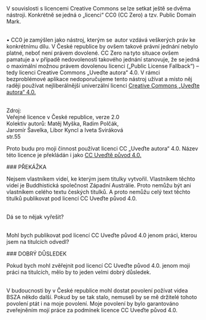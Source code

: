 <div class="citace" markdown="1">
V souvislosti s licencemi Creative Commons se lze setkat ještě
se dvěma nástroji. Konkrétně se jedná o „licenci“ CC0 (CC Zero) a tzv.
Public Domain Mark. <br><br>

• CC0 je zamýšlen jako nástroj, kterým se  autor vzdává veškerých
práv ke  konkrétnímu dílu. V České republice by ovšem takové právní
jednání nebylo platné, neboť není právem dovolené. CC Zero na tyto
situace ovšem pamatuje a v případě nedovolenosti takového jednání
stanovuje, že se jedná o maximální možnou právem dovolenou licenci
(„Public License Fallback“) – tedy licenci Creative Commons „Uveďte
autora“ 4.0. V rámci bezproblémové aplikace nedoporučujeme tento
nástroj užívat a místo něj raději používat nejliberálnější univerzální
licenci [Creative Commons „Uveďte autora“ 4.0.](https://creativecommons.org/licenses/by/4.0/deed.cs) <br><br>

Zdroj:<br>
Veřejné licence v České republice, verze 2.0<br>
Kolektiv autorů: Matěj Myška, Radim Polčák,<br>
Jaromír Šavelka, Libor Kyncl a Iveta Sviráková<br>
str.55<br>

</div>

Proto budu pro moji činnost používat licenci CC „Uveďte autora“ 4.0.
Název této licence je překládán i jako [CC Uveďtě původ 4.0.](https://creativecommons.org/licenses/by/4.0/deed.cs)

<div id="anchor-prekazka" markdown="1">
### PŘEKÁŽKA
</div>

Nejsem vlastníkem videí, ke kterým jsem titulky vytvořil. Vlastníkem těchto videí je Buddhistická společnost Západní Austrálie. Proto nemůžu být ani vlastníkem celého textu českých titulků. A proto nemůžu celý text těchto titulků publikovat pod licencí CC Uveďte původ 4.0. <br><br>

Dá se to nějak vyřešit?<br><br>

Mohl bych publikovat pod licencí CC Uveďte původ 4.0 jenom práci, kterou jsem na titulcích odvedl?

<div id="anchor-dobry-dusledek" markdown="1">
### DOBRÝ DŮSLEDEK
</div>

Pokud bych mohl zvěřejnit pod licencí CC Uveďte původ 4.0. jenom
moji práci na titulcích, mělo by to jeden velmi dobrý důsledek.<br><br>

V budoucnosti by v České republice mohl dostat povolení požívat
videa BSZA někdo další. Pokud by se tak stalo, nemuseli by se mě
držitelé tohoto povolení ptát i na moje povolení. Moje povolení by bylo
garantováno zveřejněním mojí práce za podmínek licence CC Uveďte původ
4.0.
